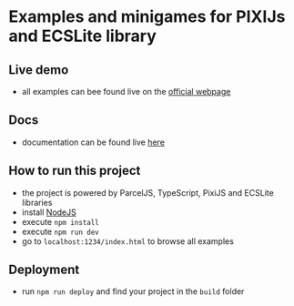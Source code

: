 # Examples and minigames for PIXIJs and ECSLite library

## Live demo
- all examples can bee found live on the [official webpage](https://aphgames.io/docs/niaph/examples/pixi-intro/animation)

## Docs
- documentation can be found live [here](https://aphgames.io/docs/niaph/tutorials/ecsdocs)

## How to run this project
- the project is powered by ParcelJS, TypeScript, PixiJS and ECSLite libraries
- install [NodeJS](https://nodejs.org/en/download/)
- execute `npm install`
- execute `npm run dev`
- go to `localhost:1234/index.html` to browse all examples

## Deployment
- run `npm run deploy` and find your project in the `build` folder